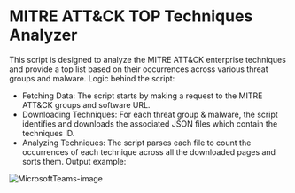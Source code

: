 # MITRE ATT&CK TOP Techniques Analyzer
This script is designed to analyze the MITRE ATT&CK enterprise techniques and provide a top list based on their occurrences across various threat groups and malware. Logic behind the script:
- Fetching Data: The script starts by making a request to the MITRE ATT&CK groups and software URL.
- Downloading Techniques: For each threat group & malware, the script identifies and downloads the associated JSON files which contain the techniques ID.
- Analyzing Techniques: The script parses each file to count the occurrences of each technique across all the downloaded pages and sorts them. Output example:

![MicrosoftTeams-image](https://github.com/semelnyk/mittreATTACK/assets/97104452/8e0153ba-0a09-4007-b530-b8a2767b127b)

